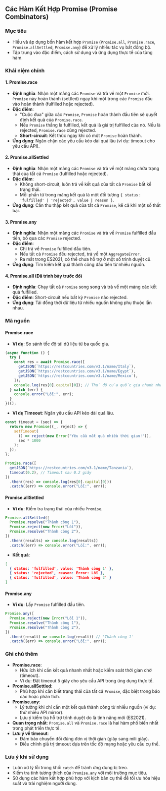 ## Các Hàm Kết Hợp Promise (Promise Combinators)

### Mục tiêu

- Hiểu và áp dụng bốn hàm kết hợp `Promise` (`Promise.all`, `Promise.race`, `Promise.allSettled`, `Promise.any`) để xử lý nhiều tác vụ bất đồng bộ.
- Tập trung vào đặc điểm, cách sử dụng và ứng dụng thực tế của từng hàm.

### Khái niệm chính

#### 1. Promise.race

- **Định nghĩa**: Nhận một mảng các `Promise` và trả về một `Promise` mới. `Promise` này hoàn thành (settled) ngay khi một trong các `Promise` đầu vào hoàn thành (fulfilled hoặc rejected).
- **Đặc điểm**:
  - "Cuộc đua" giữa các `Promise`, `Promise` hoàn thành đầu tiên sẽ quyết định kết quả của `Promise.race`.
  - Nếu `Promise` thắng là fulfilled, kết quả là giá trị fulfilled của nó. Nếu là rejected, `Promise.race` cũng rejected.
  - **Short-circuit**: Kết thúc ngay khi có một `Promise` hoàn thành.
- **Ứng dụng**: Ngăn chặn các yêu cầu kéo dài quá lâu (ví dụ: timeout cho yêu cầu API).

#### 2. Promise.allSettled

- **Định nghĩa**: Nhận một mảng các `Promise` và trả về một mảng chứa trạng thái của tất cả `Promise` (fulfilled hoặc rejected).
- **Đặc điểm**:
  - Không short-circuit, luôn trả về kết quả của tất cả `Promise` bất kể trạng thái.
  - Mỗi phần tử trong mảng kết quả là một đối tượng `{ status: 'fulfilled' | 'rejected', value | reason }`.
- **Ứng dụng**: Cần thu thập kết quả của tất cả `Promise`, kể cả khi một số thất bại.

#### 3. Promise.any

- **Định nghĩa**: Nhận một mảng các `Promise` và trả về `Promise` fulfilled đầu tiên, bỏ qua các `Promise` rejected.
- **Đặc điểm**:
  - Chỉ trả về `Promise` fulfilled đầu tiên.
  - Nếu tất cả `Promise` đều rejected, trả về một `AggregateError`.
  - Ra mắt trong ES2021, có thể chưa hỗ trợ ở một số trình duyệt cũ.
- **Ứng dụng**: Tìm kiếm kết quả thành công đầu tiên từ nhiều nguồn.

#### 4. Promise.all (Đã trình bày trước đó)

- **Định nghĩa**: Chạy tất cả `Promise` song song và trả về một mảng các kết quả fulfilled.
- **Đặc điểm**: Short-circuit nếu bất kỳ `Promise` nào rejected.
- **Ứng dụng**: Tải đồng thời dữ liệu từ nhiều nguồn không phụ thuộc lẫn nhau.

### Mã nguồn

#### Promise.race

- **Ví dụ**: So sánh tốc độ tải dữ liệu từ ba quốc gia.

```javascript
(async function () {
  try {
    const res = await Promise.race([
      getJSON(`https://restcountries.com/v3.1/name/Italy`),
      getJSON(`https://restcountries.com/v3.1/name/Egypt`),
      getJSON(`https://restcountries.com/v3.1/name/Mexico`),
    ]);
    console.log(res[0].capital[0]); // Thủ đô của quốc gia nhanh nhất
  } catch (err) {
    console.error("Lỗi:", err);
  }
})();
```

- **Ví dụ Timeout**: Ngăn yêu cầu API kéo dài quá lâu.

```javascript
const timeout = (sec) => {
  return new Promise((_, reject) => {
    setTimeout(
      () => reject(new Error("Yêu cầu mất quá nhiều thời gian!")),
      sec * 1000
    );
  });
};

Promise.race([
  getJSON(`https://restcountries.com/v3.1/name/Tanzania`),
  timeout(0.2), // Timeout sau 0.2 giây
])
  .then((res) => console.log(res[0].capital[0]))
  .catch((err) => console.error("Lỗi:", err));
```

#### Promise.allSettled

- **Ví dụ**: Kiểm tra trạng thái của nhiều `Promise`.

```javascript
Promise.allSettled([
  Promise.resolve("Thành công 1"),
  Promise.reject(new Error("Lỗi")),
  Promise.resolve("Thành công 2"),
])
  .then((results) => console.log(results))
  .catch((err) => console.error("Lỗi:", err));
```

- **Kết quả**:

```json
[
  { status: 'fulfilled', value: 'Thành công 1' },
  { status: 'rejected', reason: Error: Lỗi },
  { status: 'fulfilled', value: 'Thành công 2' }
]
```

#### Promise.any

- **Ví dụ**: Lấy `Promise` fulfilled đầu tiên.

```javascript
Promise.any([
  Promise.reject(new Error("Lỗi 1")),
  Promise.resolve("Thành công 1"),
  Promise.resolve("Thành công 2"),
])
  .then((result) => console.log(result)) // 'Thành công 1'
  .catch((err) => console.error("Lỗi:", err));
```

### Ghi chú thêm

- **Promise.race**:
  - Hữu ích khi cần kết quả nhanh nhất hoặc kiểm soát thời gian chờ (timeout).
  - Ví dụ: Đặt timeout 5 giây cho yêu cầu API trong ứng dụng thực tế.
- **Promise.allSettled**:
  - Phù hợp khi cần biết trạng thái của tất cả `Promise`, đặc biệt trong báo cáo hoặc phân tích.
- **Promise.any**:
  - Lý tưởng khi chỉ cần một kết quả thành công từ nhiều nguồn (ví dụ: thử nhiều API mirror).
  - Lưu ý kiểm tra hỗ trợ trình duyệt do là tính năng mới (ES2021).
- **Quan trọng nhất**: `Promise.all` và `Promise.race` là hai hàm phổ biến nhất trong phát triển thực tế.
- **Lưu ý về timeout**:
  - Đảm bảo chuyển đổi đúng đơn vị thời gian (giây sang mili giây).
  - Điều chỉnh giá trị timeout dựa trên tốc độ mạng hoặc yêu cầu cụ thể.

### Lưu ý khi sử dụng

- Luôn xử lý lỗi trong khối `catch` để tránh ứng dụng bị treo.
- Kiểm tra tính tương thích của `Promise.any` với môi trường mục tiêu.
- Sử dụng các hàm kết hợp phù hợp với kịch bản cụ thể để tối ưu hóa hiệu suất và trải nghiệm người dùng.
